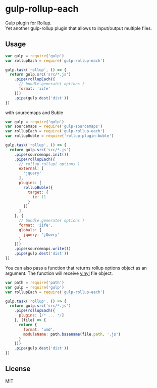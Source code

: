 # gulp-rollup-each

Gulp plugin for Rollup.  
Yet another gulp-rollup plugin that allows to input/output multiple files.

## Usage

```js
var gulp = require('gulp')
var rollupEach = require('gulp-rollup-each')

gulp.task('rollup', () => {
  return gulp.src('src/*.js')
    .pipe(rollupEach({
      // bundle.generate( options )
      format: 'iife'
    }))
    .pipe(gulp.dest('dist'))
})
```

with sourcemaps and Buble

```js
var gulp = require('gulp')
var sourcemaps = require('gulp-sourcemaps')
var rollupEach = require('gulp-rollup-each')
var rollupBuble = require('rollup-plugin-buble')

gulp.task('rollup', () => {
  return gulp.src('src/*.js')
    .pipe(sourcemaps.init())
    .pipe(rollupEach({
      // rollup.rollup( options )
      external: [
        'jquery'
      ],
      plugins: [
        rollupBuble({
          target: {
            ie: 11
          }
        })
      ]
    }, {
      // bundle.generate( options )
      format: 'iife',
      globals: {
        jquery: 'jQuery'
      }
    }))
    .pipe(sourcemaps.write())
    .pipe(gulp.dest('dist'))
})
```

You can also pass a function that returns rollup options object as an argument. The function will receive [vinyl](https://github.com/gulpjs/vinyl) file object.

```js
var path = require('path')
var gulp = require('gulp')
var rollupEach = require('gulp-rollup-each')

gulp.task('rollup', () => {
  return gulp.src('src/*.js')
    .pipe(rollupEach({
      plugins: [/* ... */]
    }, (file) => {
      return {
        format: 'umd',
        moduleName: path.basename(file.path, '.js')
      }
    }))
    .pipe(gulp.dest('dist'))
})
```

## License

MIT
